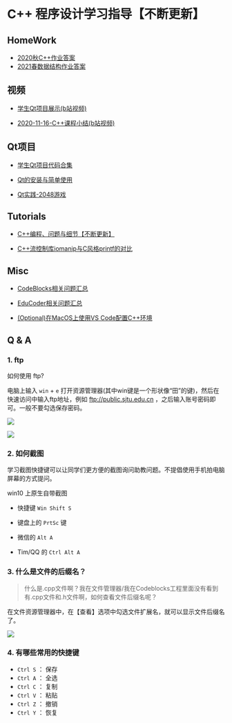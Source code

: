# C++ 程序设计学习指导【不断更新】


## HomeWork

* [2020秋C++作业答案](https://gitee.com/OneForward/TACpp/blob/gitee/codes/20fall/README.md)
* [2021春数据结构作业答案](https://gitee.com/OneForward/TACpp/blob/gitee/codes/21spring/README.md)


## 视频

* [学生Qt项目展示(b站视频)](https://www.bilibili.com/video/BV1Hr4y1T7y1)

* [2020-11-16-C++课程小结(b站视频)](https://www.bilibili.com/video/BV1mt4y1a71t/)


## Qt项目 

* [学生Qt项目代码合集](https://gitee.com/OneForward/QtGallery)

* [Qt的安装与简单使用](https://gitee.com/OneForward/TACpp/blob/gitee/tutorials/qt-install.md)

* [Qt实践-2048游戏](https://gitee.com/OneForward/TACpp/blob/gitee/tutorials/qt-2048-v1.md)

## Tutorials

* [C++编程、问题与细节【不断更新】](https://gitee.com/OneForward/TACpp/blob/gitee/tutorials/Cpp.md)

* [C++流控制库iomanip与C风格printf的对比](https://gitee.com/OneForward/TACpp/blob/gitee/tutorials/CppFormat.md)




## Misc

* [CodeBlocks相关问题汇总](https://gitee.com/OneForward/TACpp/blob/gitee/tutorials/CodeBlocks.md)

* [EduCoder相关问题汇总](https://gitee.com/OneForward/TACpp/blob/gitee/tutorials/EduCoder.md)

* [(Optional)在MacOS上使用VS Code配置C++环境](https://code.visualstudio.com/docs/cpp/config-clang-mac)




<!-- <details>
  <summary> Q & A  </summary> -->
## Q & A
### 1. ftp

如何使用 ftp?

电脑上输入 `win` + `e` 打开资源管理器(其中win键是一个形状像“田”的键)，然后在快速访问中输入ftp地址，例如 ftp://public.sjtu.edu.cn ，之后输入账号密码即可。一般不要勾选保存密码。

![](tutorials/imgs/ftp_start.png)

![](tutorials/imgs/ftp_url.png)

### 2. 如何截图

学习截图快捷键可以让同学们更方便的截图询问助教问题。不提倡使用手机拍电脑屏幕的方式提问。

win10 上原生自带截图

- 快捷键 `Win Shift S` 
- 键盘上的 `PrtSc` 键

- 微信的 `Alt A` 
- Tim/QQ 的 `Ctrl Alt A`

### 3. 什么是文件的后缀名？

> 什么是.cpp文件啊？我在文件管理器/我在Codeblocks工程里面没有看到有.cpp文件和.h文件啊，如何查看文件后缀名呢？

在文件资源管理器中，在【查看】选项中勾选文件扩展名，就可以显示文件后缀名了。

![](tutorials/imgs/file_ext.png)

### 4. 有哪些常用的快捷键

* `Ctrl S` ： 保存
* `Ctrl A` ： 全选
* `Ctrl C` ： 复制
* `Ctrl V` ： 粘贴
* `Ctrl Z` ： 撤销
* `Ctrl Y` ： 恢复

<!-- </details> -->


